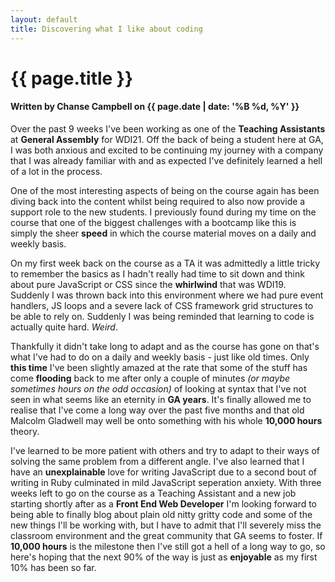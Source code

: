```yaml
---
layout: default
title: Discovering what I like about coding
---
```


<h1 class="header-name">{{ page.title }}</h1>
<h4 class="header-name">Written by Chanse Campbell on {{ page.date | date: '%B %d, %Y' }}</h4>

<p>Over the past 9 weeks I've been working as one of the <strong>Teaching Assistants</strong> at <strong>General Assembly</strong> for WDI21. Off the back of being a student here at GA, I was both anxious and excited to be continuing my journey with a company that I was already familiar with and as expected I've definitely learned a hell of a lot in the process.</p>

<p>One of the most interesting aspects of being on the course again has been diving back into the content whilst being required to also now provide a support role to the new students. I previously found during my time on the course that one of the biggest challenges with a bootcamp like this is simply the sheer <strong>speed</strong> in which the course material moves on a daily and weekly basis.</p>

<p>On my first week back on the course as a TA it was admittedly a little tricky to remember the basics as I hadn't really had time to sit down and think about pure JavaScript or CSS since the <strong>whirlwind</strong> that was WDI19. Suddenly I was thrown back into this environment where we had pure event handlers, JS loops and a severe lack of CSS framework grid structures to be able to rely on. Suddenly I was being reminded that learning to code is actually quite hard. <em>Weird</em>.</p>

<p>Thankfully it didn't take long to adapt and as the course has gone on that's what I've had to do on a daily and weekly basis - just like old times. Only <strong>this time</strong> I've been slightly amazed at the rate that some of the stuff has come <strong>flooding</strong> back to me after only a couple of minutes <em>(or maybe sometimes hours on the odd occasion)</em> of looking at syntax that I've not seen in what seems like an eternity in <strong>GA years</strong>. It's finally allowed me to realise that I've come a long way over the past five months and that old Malcolm Gladwell may well be onto something with his whole <strong>10,000 hours</strong> theory.</p>

<p>I've learned to be more patient with others and try to adapt to their ways of solving the same problem from a different angle. I've also learned that I have an <strong>unexplainable</strong> love for writing JavaScript due to a second bout of writing in Ruby culminated in mild JavaScript seperation anxiety. With three weeks left to go on the course as a Teaching Assistant and a new job starting shortly after as a <strong>Front End Web Developer</strong> I'm looking forward to being able to finally blog about plain old nitty gritty code and some of the new things I'll be working with, but I have to admit that I'll severely miss the classroom environment and the great community that GA seems to foster. If <strong>10,000 hours</strong> is the milestone then I've still got a hell of a long way to go, so here's hoping that the next 90% of the way is just as <strong>enjoyable</strong> as my first 10% has been so far.</p>